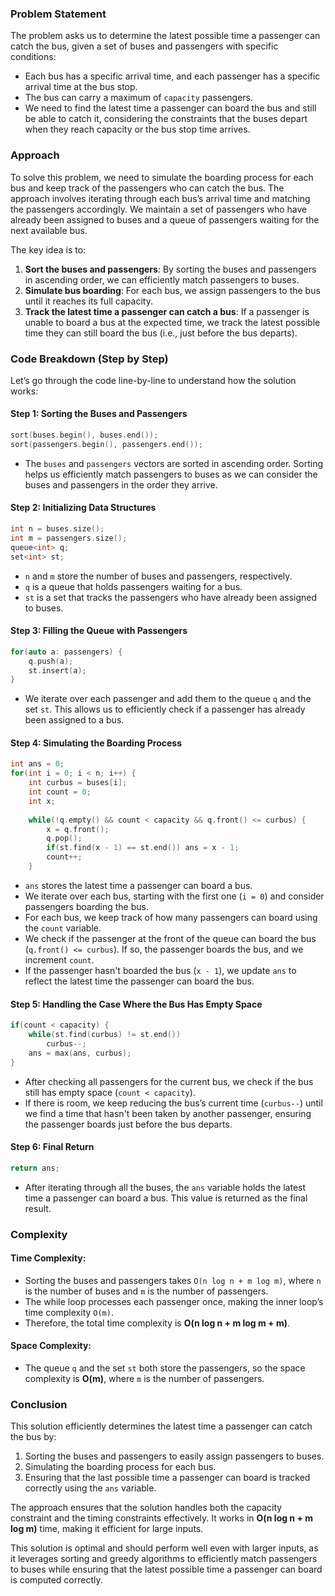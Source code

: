 ### Problem Statement

The problem asks us to determine the latest possible time a passenger can catch the bus, given a set of buses and passengers with specific conditions:

- Each bus has a specific arrival time, and each passenger has a specific arrival time at the bus stop.
- The bus can carry a maximum of `capacity` passengers.
- We need to find the latest time a passenger can board the bus and still be able to catch it, considering the constraints that the buses depart when they reach capacity or the bus stop time arrives.

### Approach

To solve this problem, we need to simulate the boarding process for each bus and keep track of the passengers who can catch the bus. The approach involves iterating through each bus’s arrival time and matching the passengers accordingly. We maintain a set of passengers who have already been assigned to buses and a queue of passengers waiting for the next available bus.

The key idea is to:
1. **Sort the buses and passengers**: By sorting the buses and passengers in ascending order, we can efficiently match passengers to buses.
2. **Simulate bus boarding**: For each bus, we assign passengers to the bus until it reaches its full capacity.
3. **Track the latest time a passenger can catch a bus**: If a passenger is unable to board a bus at the expected time, we track the latest possible time they can still board the bus (i.e., just before the bus departs).

### Code Breakdown (Step by Step)

Let’s go through the code line-by-line to understand how the solution works:

#### Step 1: Sorting the Buses and Passengers
```cpp
sort(buses.begin(), buses.end());
sort(passengers.begin(), passengers.end());
```
- The `buses` and `passengers` vectors are sorted in ascending order. Sorting helps us efficiently match passengers to buses as we can consider the buses and passengers in the order they arrive.

#### Step 2: Initializing Data Structures
```cpp
int n = buses.size();
int m = passengers.size();
queue<int> q;
set<int> st;
```
- `n` and `m` store the number of buses and passengers, respectively.
- `q` is a queue that holds passengers waiting for a bus.
- `st` is a set that tracks the passengers who have already been assigned to buses.

#### Step 3: Filling the Queue with Passengers
```cpp
for(auto a: passengers) {
    q.push(a);
    st.insert(a);
}
```
- We iterate over each passenger and add them to the queue `q` and the set `st`. This allows us to efficiently check if a passenger has already been assigned to a bus.

#### Step 4: Simulating the Boarding Process
```cpp
int ans = 0;
for(int i = 0; i < n; i++) {
    int curbus = buses[i];
    int count = 0;
    int x;
    
    while(!q.empty() && count < capacity && q.front() <= curbus) {
        x = q.front();
        q.pop();
        if(st.find(x - 1) == st.end()) ans = x - 1;
        count++;
    }
```
- `ans` stores the latest time a passenger can board a bus.
- We iterate over each bus, starting with the first one (`i = 0`) and consider passengers boarding the bus.
- For each bus, we keep track of how many passengers can board using the `count` variable.
- We check if the passenger at the front of the queue can board the bus (`q.front() <= curbus`). If so, the passenger boards the bus, and we increment `count`.
- If the passenger hasn't boarded the bus (`x - 1`), we update `ans` to reflect the latest time the passenger can board the bus.
  
#### Step 5: Handling the Case Where the Bus Has Empty Space
```cpp
if(count < capacity) {
    while(st.find(curbus) != st.end())
        curbus--;
    ans = max(ans, curbus);
}
```
- After checking all passengers for the current bus, we check if the bus still has empty space (`count < capacity`).
- If there is room, we keep reducing the bus’s current time (`curbus--`) until we find a time that hasn't been taken by another passenger, ensuring the passenger boards just before the bus departs.

#### Step 6: Final Return
```cpp
return ans;
```
- After iterating through all the buses, the `ans` variable holds the latest time a passenger can board a bus. This value is returned as the final result.

### Complexity

#### Time Complexity:
- Sorting the buses and passengers takes `O(n log n + m log m)`, where `n` is the number of buses and `m` is the number of passengers.
- The while loop processes each passenger once, making the inner loop’s time complexity `O(m)`.
- Therefore, the total time complexity is **O(n log n + m log m + m)**.

#### Space Complexity:
- The queue `q` and the set `st` both store the passengers, so the space complexity is **O(m)**, where `m` is the number of passengers.

### Conclusion

This solution efficiently determines the latest time a passenger can catch the bus by:
1. Sorting the buses and passengers to easily assign passengers to buses.
2. Simulating the boarding process for each bus.
3. Ensuring that the last possible time a passenger can board is tracked correctly using the `ans` variable.

The approach ensures that the solution handles both the capacity constraint and the timing constraints effectively. It works in **O(n log n + m log m)** time, making it efficient for large inputs.

This solution is optimal and should perform well even with larger inputs, as it leverages sorting and greedy algorithms to efficiently match passengers to buses while ensuring that the latest possible time a passenger can board is computed correctly.